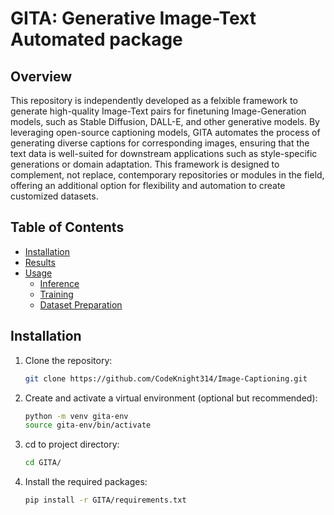 # GITA: Generative Image-Text Automated package
## Overview
This repository is independently developed as a felxible framework to generate high-quality Image-Text pairs for finetuning Image-Generation models, such as Stable Diffusion, DALL-E, and other generative models. By leveraging open-source captioning models, GITA automates the process of generating diverse captions for corresponding images, ensuring that the text data is well-suited for downstream applications such as style-specific generations or domain adaptation. This framework is designed to complement, not replace, contemporary repositories or modules in the field, offering an additional option for flexibility and automation to create customized datasets.

## Table of Contents
- [Installation](#installation)
- [Results](#results)
- [Usage](#usage)
  - [Inference](#inference)
  - [Training](#training)
  - [Dataset Preparation](#dataset-preparation)

## Installation
1. Clone the repository:
    ```bash
    git clone https://github.com/CodeKnight314/Image-Captioning.git
    ```

2. Create and activate a virtual environment (optional but recommended):
    ```bash
    python -m venv gita-env
    source gita-env/bin/activate
    ```

3. cd to project directory: 
    ```bash 
    cd GITA/
    ```

4. Install the required packages:
    ```bash
    pip install -r GITA/requirements.txt
    ```
